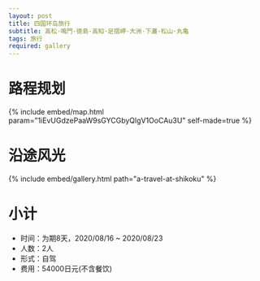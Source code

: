```yaml
---
layout: post
title: 四国环岛旅行
subtitle: 高松·鳴門·徳島·高知·足摺岬·大洲·下灘·松山·丸亀
tags: 旅行
required: gallery
---
```


# 路程规划

{% include embed/map.html param="1iEvUGdzePaaW9sGYCGbyQlgV1OoCAu3U" self-made=true %}

# 沿途风光

{% include embed/gallery.html path="a-travel-at-shikoku" %}

# 小计

- 时间：为期8天，2020/08/16 ~ 2020/08/23
- 人数：2人
- 形式：自驾
- 费用：54000日元(不含餐饮)
